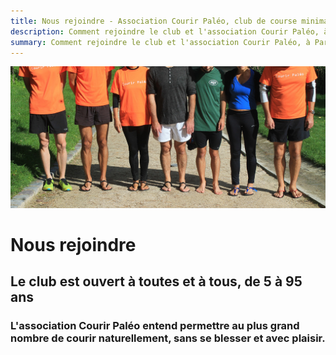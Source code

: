 ```yaml
---
title: Nous rejoindre - Association Courir Paléo, club de course minimaliste
description: Comment rejoindre le club et l'association Courir Paléo, à Paris, en province ou en régions
summary: Comment rejoindre le club et l'association Courir Paléo, à Paris, en province ou en régions
---
```

![Courir Paleo](/assets/images/CourirPaleo_groupe_Parc-Montsouris_pieds_1200px.jpg)
# Nous rejoindre
## Le club est ouvert à toutes et à tous, de 5 à 95 ans
### L'association Courir Paléo entend permettre au plus grand nombre de courir naturellement, sans se blesser et avec plaisir.

